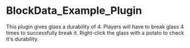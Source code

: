 # BlockData_Example_Plugin
This plugin gives glass a durability of 4. Players will have to break glass 4 times to successfully break it.
Right-click the glass with a potato to check it's durability.
